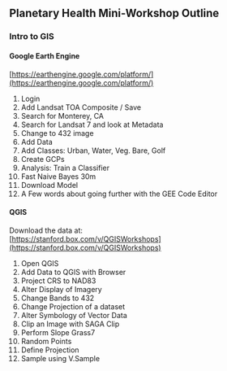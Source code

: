## Planetary Health Mini-Workshop Outline
### Intro to GIS
#### Google Earth Engine  
[https://earthengine.google.com/platform/](https://earthengine.google.com/platform/)  

1. Login  
2. Add Landsat TOA Composite / Save
3. Search for Monterey, CA  
4. Search for Landsat 7 and look at Metadata
4. Change to 432 image
5. Add Data
6. Add Classes: Urban, Water, Veg. Bare, Golf
7. Create GCPs
8. Analysis: Train a Classifier
9. Fast Naive Bayes 30m
10. Download Model
11. A Few words about going further with the GEE Code Editor  

#### QGIS   
Download the data at:   
[https://stanford.box.com/v/QGISWorkshops](https://stanford.box.com/v/QGISWorkshops)  

1. Open QGIS  
2. Add Data to QGIS with Browser  
3. Project CRS to NAD83  
4. Alter Display of Imagery  
5. Change Bands to 432
6. Change Projection of a dataset  
7. Alter Symbology of Vector Data  
8. Clip an Image with SAGA Clip  
9. Perform Slope Grass7
10. Random Points
11. Define Projection
12. Sample using V.Sample